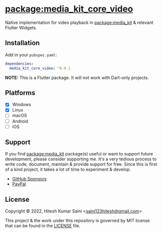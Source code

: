 # [package:media_kit_core_video](https://github.com/alexmercerind/media_kit)

Native implementation for video playback in [package:media_kit](https://pub.dev/packages/media_kit) & relevant Flutter Widgets.

## Installation

Add in your `pubspec.yaml`:

```yaml
dependencies:
  media_kit_core_video: ^0.0.1
```

**NOTE:** This is a Flutter package. It will not work with Dart-only projects.

## Platforms

- [x] Windows
- [x] Linux
- [ ] macOS
- [ ] Android
- [ ] iOS

## Support

If you find [package:media_kit](https://github.com/alexmercerind/media_kit) package(s) useful or want to support future development, please consider supporting me. It's a very tedious process to write code, document, maintain & provide support for free. Since this is first of a kind project, it takes a lot of time to experiment & develop.

- [GitHub Sponsors](https://github.com/sponsors/alexmercerind)
- [PayPal](https://paypal.me/alexmercerind)

## License

Copyright © 2022, Hitesh Kumar Saini <<saini123hitesh@gmail.com>>

This project & the work under this repository is governed by MIT license that can be found in the [LICENSE](./LICENSE) file.
